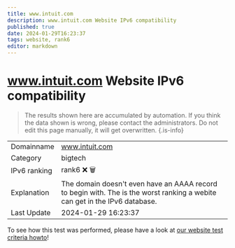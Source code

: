 ```yaml
---
title: www.intuit.com
description: www.intuit.com Website IPv6 compatibility
published: true
date: 2024-01-29T16:23:37
tags: website, rank6
editor: markdown
---
```


# www.intuit.com Website IPv6 compatibility

> The results shown here are accumulated by automation. If you think the data shown is wrong, please contact the administrators. 
> Do not edit this page manually, it will get overwritten.
{.is-info}


|   |   |
| - | - |
| Domainname | www.intuit.com
| Category | bigtech |
| IPv6 ranking | rank6 :x: :wastebasket: |
| Explanation | The domain doesn't even have an AAAA record to begin with. The is the worst ranking a webite can get in the IPv6 database. |
| Last Update | 2024-01-29 16:23:37 |

To see how this test was performed, please have a look at [our website test criteria howto](/howto/testcriteria/website)!

